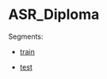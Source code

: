 # ASR_Diploma

Segments:

  * [train](https://drive.google.com/file/d/1hlj8VtiXrTJRmkpRAI3J_cLGvhGgC6Lc/view?usp=sharing)
  
  * [test](https://drive.google.com/file/d/1P6U83NJAVuK638lfSTD_VuThhHSg6RAd/view?usp=sharing)
